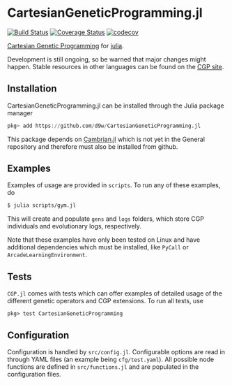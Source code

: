 # CartesianGeneticProgramming.jl

[![Build Status](https://travis-ci.org/d9w/CartesianGeneticProgramming.jl.svg?branch=master)](https://travis-ci.org/d9w/CartesianGeneticProgramming.jl) [![Coverage Status](https://coveralls.io/repos/d9w/CartesianGeneticProgramming.jl/badge.svg?branch=master)](https://coveralls.io/r/d9w/CartesianGeneticProgramming.jl?branch=master) [![codecov](https://codecov.io/gh/d9w/CartesianGeneticProgramming.jl/branch/master/graph/badge.svg)](https://codecov.io/gh/d9w/CartesianGeneticProgramming.jl)

[Cartesian Genetic Programming](http://www.cartesiangp.co.uk/) for
[julia](http://julialang.org/).

Development is still ongoing, so be warned that major changes might happen.
Stable resources in other languages can be found on
the [CGP site](https://www.cartesiangp.com/).

## Installation

CartesianGeneticProgramming.jl can be installed through the Julia package manager

```julia
pkg> add https://github.com/d9w/CartesianGeneticProgramming.jl
```

This package depends on [Cambrian.jl](https://github.com/d9w/Cambrian.jl) which
is not yet in the General repository and therefore must also be installed from
github.

## Examples

Examples of usage are provided in `scripts`. To run any of these examples, do

```bash
$ julia scripts/gym.jl
```

This will create and populate `gens` and `logs` folders, which store CGP
individuals and evolutionary logs, respectively.

Note that these examples have only been tested on Linux and have additional
dependencies which must be installed, like `PyCall` or
`ArcadeLearningEnvironment`.

## Tests

`CGP.jl` comes with tests which can offer examples of detailed usage of the
different genetic operators and CGP extensions. To run all tests, use

```julilang
pkg> test CartesianGeneticProgramming
```

## Configuration

Configuration is handled by `src/config.jl`. Configurable options are read in
through YAML files (an example being `cfg/test.yaml`). All possible node
functions are defined in `src/functions.jl` and are populated in the
configuration files.
